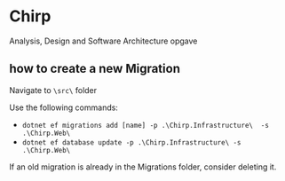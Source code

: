 # Chirp
Analysis, Design and Software Architecture opgave


## how to create a new Migration

Navigate to `\src\` folder

Use the following commands:

- `dotnet ef migrations add [name] -p .\Chirp.Infrastructure\  -s .\Chirp.Web\`
- `dotnet ef database update -p .\Chirp.Infrastructure\ -s .\Chirp.Web\    `

If an old migration is already in the Migrations folder, consider deleting it.
